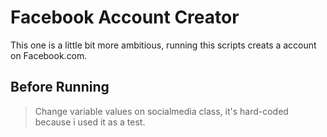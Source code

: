 # Facebook Account Creator
This one is a little bit more ambitious, running this scripts creats a account on Facebook.com.

## Before Running
> Change variable values on socialmedia class, it's hard-coded because i used it as a test.
